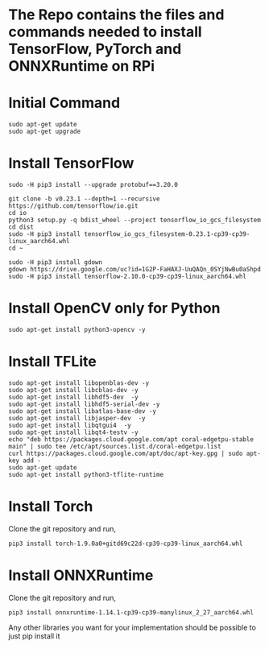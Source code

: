# The Repo contains the files and commands needed to install TensorFlow, PyTorch and ONNXRuntime on RPi

# Initial Command
````
sudo apt-get update
sudo apt-get upgrade
````

# Install TensorFlow
````
sudo -H pip3 install --upgrade protobuf==3.20.0

git clone -b v0.23.1 --depth=1 --recursive https://github.com/tensorflow/io.git
cd io
python3 setup.py -q bdist_wheel --project tensorflow_io_gcs_filesystem
cd dist
sudo -H pip3 install tensorflow_io_gcs_filesystem-0.23.1-cp39-cp39-linux_aarch64.whl
cd ~

sudo -H pip3 install gdown
gdown https://drive.google.com/uc?id=1G2P-FaHAXJ-UuQAQn_0SYjNwBu0aShpd
sudo -H pip3 install tensorflow-2.10.0-cp39-cp39-linux_aarch64.whl
````

# Install OpenCV only for Python
````
sudo apt-get install python3-opencv -y
````

# Install TFLite
````
sudo apt-get install libopenblas-dev -y
sudo apt-get install libcblas-dev -y
sudo apt-get install libhdf5-dev  -y
sudo apt-get install libhdf5-serial-dev -y
sudo apt-get install libatlas-base-dev -y
sudo apt-get install libjasper-dev  -y
sudo apt-get install libqtgui4  -y
sudo apt-get install libqt4-testv -y
echo "deb https://packages.cloud.google.com/apt coral-edgetpu-stable main" | sudo tee /etc/apt/sources.list.d/coral-edgetpu.list
curl https://packages.cloud.google.com/apt/doc/apt-key.gpg | sudo apt-key add -
sudo apt-get update
sudo apt-get install python3-tflite-runtime
````


# Install Torch
Clone the git repository and run,
````
pip3 install torch-1.9.0a0+gitd69c22d-cp39-cp39-linux_aarch64.whl
````

# Install ONNXRuntime
Clone the git repository and run,
````
pip3 install onnxruntime-1.14.1-cp39-cp39-manylinux_2_27_aarch64.whl
````

Any other libraries you want for your implementation should be possible to just pip install it

